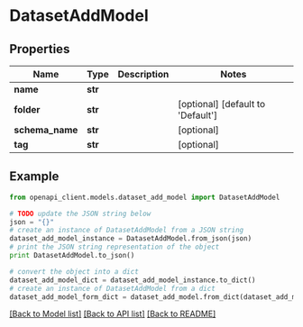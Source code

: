 # DatasetAddModel


## Properties
Name | Type | Description | Notes
------------ | ------------- | ------------- | -------------
**name** | **str** |  | 
**folder** | **str** |  | [optional] [default to 'Default']
**schema_name** | **str** |  | [optional] 
**tag** | **str** |  | [optional] 

## Example

```python
from openapi_client.models.dataset_add_model import DatasetAddModel

# TODO update the JSON string below
json = "{}"
# create an instance of DatasetAddModel from a JSON string
dataset_add_model_instance = DatasetAddModel.from_json(json)
# print the JSON string representation of the object
print DatasetAddModel.to_json()

# convert the object into a dict
dataset_add_model_dict = dataset_add_model_instance.to_dict()
# create an instance of DatasetAddModel from a dict
dataset_add_model_form_dict = dataset_add_model.from_dict(dataset_add_model_dict)
```
[[Back to Model list]](../README.md#documentation-for-models) [[Back to API list]](../README.md#documentation-for-api-endpoints) [[Back to README]](../README.md)


